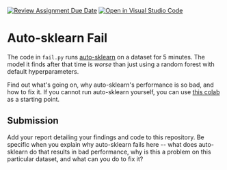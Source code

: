 [![Review Assignment Due Date](https://classroom.github.com/assets/deadline-readme-button-24ddc0f5d75046c5622901739e7c5dd533143b0c8e959d652212380cedb1ea36.svg)](https://classroom.github.com/a/ARi37hLH)
[![Open in Visual Studio Code](https://classroom.github.com/assets/open-in-vscode-718a45dd9cf7e7f842a935f5ebbe5719a5e09af4491e668f4dbf3b35d5cca122.svg)](https://classroom.github.com/online_ide?assignment_repo_id=14787363&assignment_repo_type=AssignmentRepo)
# Auto-sklearn Fail

The code in `fail.py` runs
[auto-sklearn](https://automl.github.io/auto-sklearn/master/) on a dataset for 5
minutes. The model it finds after that time is *worse* than just using a random
forest with default hyperparameters.

Find out what's going on, why auto-sklearn's performance is so bad, and how to
fix it. If you cannot run auto-sklearn yourself, you can use [this
colab](https://colab.research.google.com/drive/1goMxbe5P9TA9V6qzpA-RB01TmPiZB8AC?usp=sharing)
as a starting point.

## Submission

Add your report detailing your findings and code to this repository. Be specific
when you explain why auto-sklearn fails here -- what does auto-sklearn do that
results in bad performance, why is this a problem on this particular dataset,
and what can you do to fix it?
